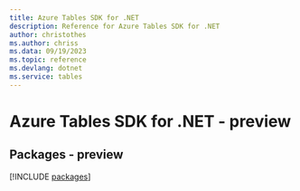 ```yaml
---
title: Azure Tables SDK for .NET
description: Reference for Azure Tables SDK for .NET
author: christothes
ms.author: chriss
ms.data: 09/19/2023
ms.topic: reference
ms.devlang: dotnet
ms.service: tables
---
```

# Azure Tables SDK for .NET - preview
## Packages - preview
[!INCLUDE [packages](tables-index.md)]